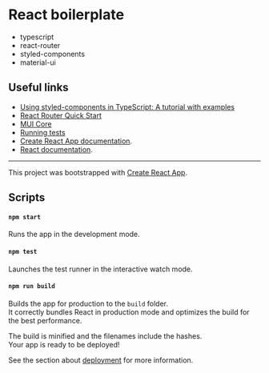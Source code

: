 # React boilerplate

- typescript
- react-router
- styled-components
- material-ui

## Useful links

- [Using styled-components in TypeScript: A tutorial with examples](https://blog.logrocket.com/using-styled-components-in-typescript-a-tutorial-with-examples/)
- [React Router Quick Start](https://v5.reactrouter.com/web/guides/quick-start)
- [MUI Core](https://mui.com/core/)
- [Running tests](https://facebook.github.io/create-react-app/docs/running-tests)
- [Create React App documentation](https://facebook.github.io/create-react-app/docs/getting-started).
- [React documentation](https://reactjs.org/).

---

This project was bootstrapped with [Create React App](https://github.com/facebook/create-react-app).

## Scripts

#### `npm start`

Runs the app in the development mode.

#### `npm test`

Launches the test runner in the interactive watch mode.

#### `npm run build`

Builds the app for production to the `build` folder.\
It correctly bundles React in production mode and optimizes the build for the best performance.

The build is minified and the filenames include the hashes.\
Your app is ready to be deployed!

See the section about [deployment](https://facebook.github.io/create-react-app/docs/deployment) for more information.
